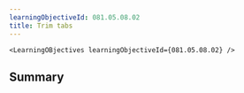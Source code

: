 ```yaml
---
learningObjectiveId: 081.05.08.02
title: Trim tabs
---
```


```tsx eval
<LearningOBjectives learningObjectiveId={081.05.08.02} />
```

## Summary
